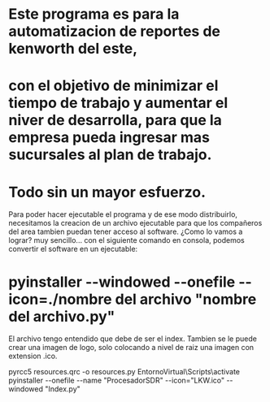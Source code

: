 # Este programa es para la automatizacion de reportes de kenworth del este,
# con el objetivo de minimizar el tiempo de trabajo y aumentar el niver de desarrolla, para que la empresa pueda ingresar mas sucursales al plan de trabajo.
# Todo sin un mayor esfuerzo.

Para poder hacer ejecutable el programa y de ese modo distribuirlo, necesitamos la creacion de un archivo ejecutable para que los compañeros del area tambien puedan tener acceso al software.
¿Como lo vamos a lograr?
muy sencillo...
con el siguiente comando en consola, podemos convertir el software en un ejecutable:

# pyinstaller --windowed --onefile --icon=./nombre del archivo "nombre del archivo.py"

El archivo tengo entendido que debe de ser el index.
Tambien se le puede crear una imagen de logo, solo colocando a nivel de raiz una imagen con extension .ico.


pyrcc5 resources.qrc -o resources.py
EntornoVirtual\Scripts\activate
pyinstaller --onefile --name "ProcesadorSDR" --icon="LKW.ico" --windowed "Index.py"